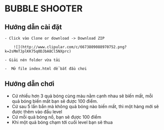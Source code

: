 # BUBBLE SHOOTER

## Hướng dẫn cài đặt

    - Click vào Clone or download -> Download ZIP

        ![](http://www.clipular.com/c/6673809088970752.png?k=2sMmTJplKK75q0DJbA8Cl5NXprc)

    - Giải nén folder vừa tải

    -  Mở file index.html để bắt đầu chơi


##  Hướng dẫn chơi
      
- Cứ nhiều hơn 3 quả bóng cùng màu nằm cạnh nhau sẽ biến mất, mỗi quả bóng biến mất bạn sẽ được 100 điểm.
- Cứ sau 5 lần bắn mà không quả bóng nào  biến mất, thì một hàng mới sẽ được thêm vào đầu level
- Cứ mỗi quả bóng nổ, bạn sẽ được 100 điểm
- Khi một quả  bóng chạm tới cuối level bạn sẽ thua
